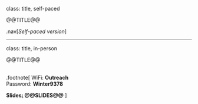 class: title, self-paced

@@TITLE@@

.nav[*Self-paced version*]

---

class: title, in-person

@@TITLE@@<br/></br>

.footnote[
WiFi: **Outreach**<br/>
Password: **Winter9378**

**Slides[:](
https://www.youtube.com/watch?v=h16zyxiwDLY
) @@SLIDES@@**
]
